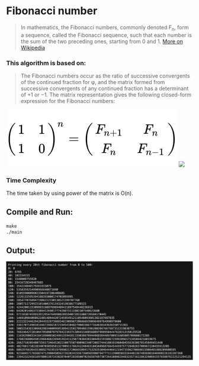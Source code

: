 # Fibonacci number

> In mathematics, the Fibonacci numbers, commonly denoted F<sub>n</sub>, form a sequence, called the Fibonacci sequence, such that each number is the sum of the two preceding ones, starting from 0 and 1.
> [More on Wikipedia](https://en.wikipedia.org/wiki/Fibonacci_number)

### This algorithm is based on:

> The Fibonacci numbers occur as the ratio of successive convergents of the continued fraction for φ, and the matrix formed from successive convergents of any continued fraction has a determinant of +1 or −1. The matrix representation gives the following closed-form expression for the Fibonacci numbers:

![](function.png)
<img src="https://latex.codecogs.com/gif.latex?\displaystyle {\begin{pmatrix}1&1\\1&0\end{pmatrix}}^{n}={\begin{pmatrix}F_{n+1}&F_{n}\\F_{n}&F_{n-1}\end{pmatrix}}"/>

### Time Complexity

The time taken by using power of the matrix is O(n).

## Compile and Run:

```
make
./main
```

## Output:

![](output.png)
